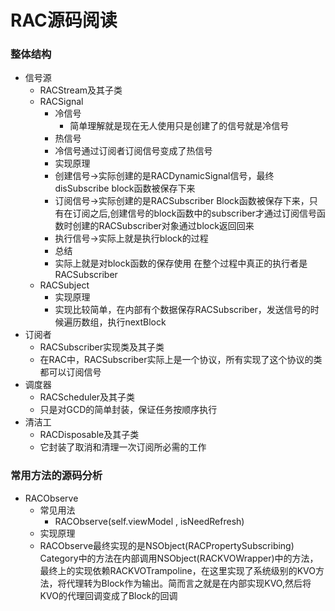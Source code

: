 # RAC源码阅读

###	整体结构
-	信号源
	-	RACStream及其子类
	  -	RACSignal
	    -	冷信号
	    	-	简单理解就是现在无人使用只是创建了的信号就是冷信号
	    -	热信号
	      -	冷信号通过订阅者订阅信号变成了热信号
	    -	实现原理
	      -	创建信号->实际创建的是RACDynamicSignal信号，最终disSubscribe block函数被保存下来
	      -	订阅信号->实际创建的是RACSubscriber Block函数被保存下来，只有在订阅之后,创建信号的block函数中的subscriber才通过订阅信号函数时创建的RACSubscriber对象通过block返回回来
	      -	执行信号->实际上就是执行block的过程
	    -	总结
	      -	实际上就是对block函数的保存使用 在整个过程中真正的执行者是RACSubscriber
	  -	RACSubject
	    -	实现原理
	      -	实现比较简单，在内部有个数据保存RACSubscriber，发送信号的时候遍历数组，执行nextBlock
-	订阅者
	-	RACSubscriber实现类及其子类
	  -	在RAC中，RACSubscriber实际上是一个协议，所有实现了这个协议的类都可以订阅信号
-	调度器
	-	RACScheduler及其子类
	  -	只是对GCD的简单封装，保证任务按顺序执行
-	清洁工
	-	RACDisposable及其子类				
	  -	它封装了取消和清理一次订阅所必需的工作		
###	常用方法的源码分析
-	RACObserve
	-	常见用法
		-	RACObserve(self.viewModel , isNeedRefresh)		
	-	实现原理
	  -	RACObserve最终实现的是NSObject(RACPropertySubscribing) Category中的方法在内部调用NSObject(RACKVOWrapper)中的方法，最终上的实现依赖RACKVOTrampoline，在这里实现了系统级别的KVO方法，将代理转为Block作为输出。简而言之就是在内部实现KVO,然后将KVO的代理回调变成了Block的回调  	

